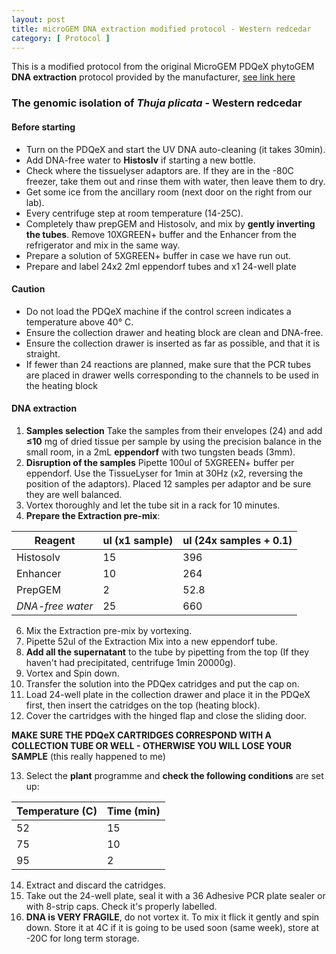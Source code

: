 ```yaml
---
layout: post
title: microGEM DNA extraction modified protocol - Western redcedar
category: [ Protocol ]
---
```

This is a modified protocol from the original MicroGEM PDQeX phytoGEM **DNA extraction** protocol provided by the manufacturer, [see link here](https://microgembio.com/wp-content/uploads/2019/03/REV0-C0085-PDQeX-Handbook.pdf)


### The genomic isolation of _Thuja plicata_ - Western redcedar

#### Before starting

- Turn on the PDQeX and start the UV DNA auto-cleaning (it takes 30min).
- Add DNA-free water to **Histoslv** if starting a new bottle.
- Check where the tissuelyser adaptors are. If they are in the -80C freezer, take them out and rinse them with water, then leave them to dry.
- Get some ice from the ancillary room (next door on the right from our lab).
- Every centrifuge step at room temperature (14-25C).
- Completely thaw prepGEM and Histosolv, and mix by **gently inverting the tubes**. Remove 10XGREEN+ buffer and the Enhancer from the refrigerator and mix in the same way.
- Prepare a solution of 5XGREEN+ buffer in case we have run out.
- Prepare and label 24x2 2ml eppendorf tubes and x1 24-well plate

#### Caution

- Do not load the PDQeX machine if the control screen indicates a temperature above 40° C.
- Ensure the collection drawer and heating block are clean and DNA-free.
- Ensure the collection drawer is inserted as far as possible, and that it is straight.
- If fewer than 24 reactions are planned, make sure that the PCR tubes are placed in drawer wells corresponding to the channels to be used in the heating block

#### DNA extraction

1. **Samples selection** Take the samples from their envelopes (24) and add **≤10** mg of dried tissue per sample by using the precision balance in the small room, in a 2mL **eppendorf** with two tungsten beads (3mm).
3. **Disruption of the samples** Pipette 100ul of 5XGREEN+ buffer per eppendorf. Use the TissueLyser for 1min at 30Hz (x2, reversing the position of the adaptors). Placed 12 samples per adaptor and be sure they are well balanced.
4. Vortex thoroughly and let the tube sit in a rack for 10 minutes.
5. **Prepare the Extraction pre-mix**:

|Reagent |ul (x1 sample)  | ul (24x samples + 0.1)
--- | --- | ---|
|Histosolv|15|396|
|Enhancer|10|264|
|PrepGEM|2|52.8|
|*DNA-free water*|25|660|

6. Mix the Extraction pre-mix by vortexing.
7. Pipette 52ul of the Extraction Mix into a new eppendorf tube.
8. **Add all the supernatant** to the tube by pipetting from the top (If they haven't had precipitated, centrifuge 1min 20000g).
9. Vortex and Spin down.
10. Transfer the solution into the PDQex catridges and put the cap on.
11. Load 24-well plate in the collection drawer and place it in the PDQeX first, then insert the catridges on the top (heating block).
12. Cover the cartridges with the hinged flap and close the sliding door.  

**MAKE SURE THE PDQeX CARTRIDGES CORRESPOND WITH A COLLECTION TUBE OR WELL - OTHERWISE YOU WILL LOSE YOUR SAMPLE** (this really happened to me)  

13. Select the **plant** programme and **check the following conditions** are set up:

|Temperature (C) | Time (min)
--- | --- |
|52|15|
|75|10|
|95|2|

14. Extract and discard the catridges.
15. Take out the 24-well plate, seal it with a 36 Adhesive PCR plate sealer or with 8-strip caps. Check it's properly labelled.
16. **DNA is VERY FRAGILE**, do not vortex it. To mix it flick it gently and spin down. Store it at 4C if it is going to be used soon (same week), store at -20C for long term storage.



